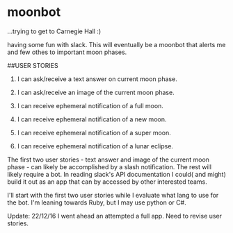 # moonbot
...trying to get to Carnegie Hall :)


having some fun with slack. This will eventually be a moonbot that alerts me and few othes to important moon phases.

##USER STORIES
1. I can ask/receive a text answer on current moon phase.
2. I can ask/receive an image of the current moon phase. 

3. I can receive ephemeral notification of a full moon.
4. I can receive ephemeral notification of a new moon.
5. I can receive ephemeral notification of a super moon.
6. I can receive ephemeral notification of a lunar eclipse.

The first two user stories - text answer and image of the current moon phase - can likely be accomplished by a slash notification. The rest will likely require a bot. In reading slack's API documentation I could( and might) build it out as an app that can by accessed by other interested teams.  

I'll start with the first two user stories while I evaluate what lang to use for the bot. I'm leaning towards Ruby, but I may use python or C#. 

Update: 22/12/16 I went ahead an attempted a full app. Need to revise user stories.

